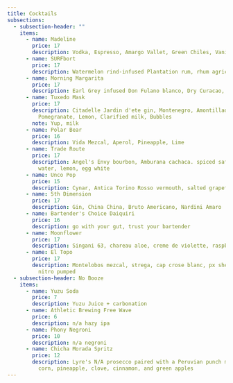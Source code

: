 ```yaml
---
title: Cocktails
subsections:
  - subsection-header: ""
    items:
      - name: Madeline
        price: 17
        description: Vodka, Espresso, Amargo Vallet, Green Chiles, Vanilla, Moka
      - name: SURFbort
        price: 17
        description: Watermelon rind-infused Plantation rum, rhum agricole, mango oleo, lime
      - name: Morning Margarita
        price: 17
        description: Earl Grey infused Don Fulano blanco, Dry Curacao, Agave, Lime, Saline
      - name: Tuxedo Mask
        price: 17
        description: Citadelle Jardin d'ete gin, Montenegro, Amontillado Sherry, Lemon,
          Pomegranate, Lemon, Clarified milk, Bubbles
        note: Yup, milk
      - name: Polar Bear
        price: 16
        description: Vida Mezcal, Aperol, Pineapple, Lime
      - name: Trade Route
        price: 17
        description: Angel's Envy bourbon, Amburana cachaca. spiced saffron, coconut
          water, lemon, egg white
      - name: Unco Pop
        price: 15
        description: Cynar, Antica Torino Rosso vermouth, salted grapefruit cordial, soda
      - name: 5th Dimension
        price: 17
        description: Gin, China China, Bruto Americano, Nardini Amaro
      - name: Bartender's Choice Daiquiri
        price: 16
        description: go with your gut, trust your bartender
      - name: Moonflower
        price: 17
        description: Singani 63, chareau aloe, creme de violette, raspberry, lemon
      - name: El Topo
        price: 17
        description: Montelobos mezcal, strega, cap crose blanc, px sherry, cold brew,
          nitro pumped
  - subsection-header: No Booze
    items:
      - name: Yuzu Soda
        price: 7
        description: Yuzu Juice + carbonation
      - name: Athletic Brewing Free Wave
        price: 6
        description: n/a hazy ipa
      - name: Phony Negroni
        price: 10
        description: n/a negroni
      - name: Chicha Morada Spritz
        price: 12
        description: Lyre's N/A prosecco paired with a Peruvian punch made with purple
          corn, pineapple, clove, cinnamon, and green apples
---
```

